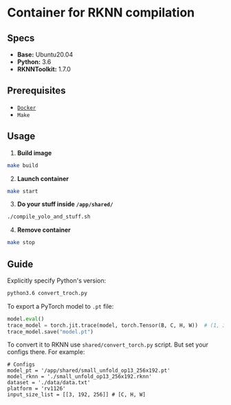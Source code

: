 # Container for RKNN compilation

## Specs
 - **Base:** Ubuntu20.04
 - **Python:** 3.6
 - **RKNNToolkit:** 1.7.0

## Prerequisites

 - [`Docker`](https://docs.docker.com/engine/install/)
 - `Make`

## Usage

1. **Build image**
```bash
make build
```

2. **Launch container**
```bash
make start
```

3. **Do your stuff inside `/app/shared/`**
```bash
./compile_yolo_and_stuff.sh
```

4. **Remove container**
```bash
make stop
```

## Guide

Explicitly specify Python's version:
```bash
python3.6 convert_troch.py
```

To export a PyTorch model to `.pt` file:
```python
model.eval()
trace_model = torch.jit.trace(model, torch.Tensor(B, C, H, W))  # (1, 3, 192, 256)
trace_model.save("model.pt")
```

To convert it to RKNN use `shared/convert_torch.py` script. But set your configs there. For example:
```python3
# Configs
model_pt = '/app/shared/small_unfold_op13_256x192.pt'
model_rknn = './small_unfold_op13_256x192.rknn'
dataset = './data/data.txt'
platform = 'rv1126'
input_size_list = [[3, 192, 256]] # [C, H, W]
```





 

